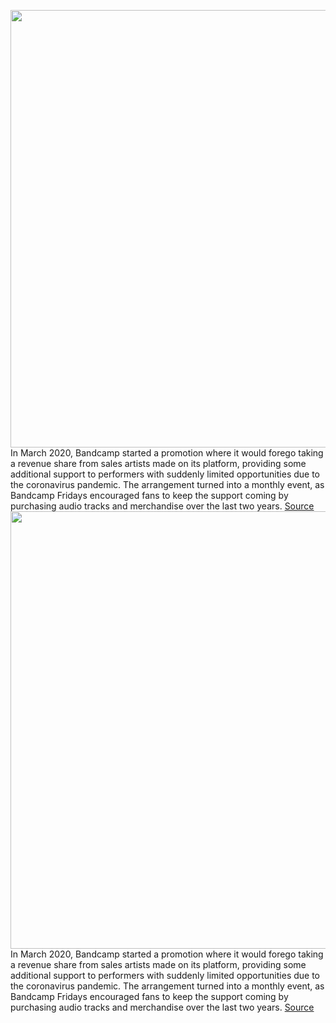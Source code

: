 <img src='https://cdn.vox-cdn.com/thumbor/EiLFrdu0yc4qgMJ-mwYyO8znBp8=/974x0:5000x2722/1200x800/filters:focal(2938x746:3738x1546)/cdn.vox-cdn.com/uploads/chorus_image/image/70226756/962083828.0.jpg' width='700px' /><br/>
In March 2020, Bandcamp started a promotion where it would forego taking a revenue share from sales artists made on its platform, providing some additional support to performers with suddenly limited opportunities due to the coronavirus pandemic. The arrangement turned into a monthly event, as Bandcamp Fridays encouraged fans to keep the support coming by purchasing audio tracks and merchandise over the last two years.
<a href='https://www.theverge.com/2021/12/3/22816519/it-is-bandcamp-friday-but-maybe-not-again-after-today'> Source <a/><img src='https://cdn.vox-cdn.com/thumbor/EiLFrdu0yc4qgMJ-mwYyO8znBp8=/974x0:5000x2722/1200x800/filters:focal(2938x746:3738x1546)/cdn.vox-cdn.com/uploads/chorus_image/image/70226756/962083828.0.jpg' width='700px' /><br/>
In March 2020, Bandcamp started a promotion where it would forego taking a revenue share from sales artists made on its platform, providing some additional support to performers with suddenly limited opportunities due to the coronavirus pandemic. The arrangement turned into a monthly event, as Bandcamp Fridays encouraged fans to keep the support coming by purchasing audio tracks and merchandise over the last two years.
<a href='https://www.theverge.com/2021/12/3/22816519/it-is-bandcamp-friday-but-maybe-not-again-after-today'> Source <a/>